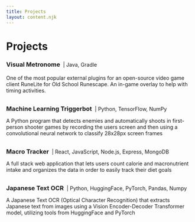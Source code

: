 ```yaml
---
title: Projects
layout: content.njk
---
```

<head>
    <link rel="stylesheet" href="https://cdnjs.cloudflare.com/ajax/libs/font-awesome/4.7.0/css/font-awesome.min.css">
</head>

# Projects

<div style="display: flex; justify-content: space-between; align-items: center;">
  <div style="display: flex; align-items: center;">
    <h3 style="margin: 0 8px 0 0;">Visual Metronome</h3>
    <p style="margin: 0; font-weight: normal;">| Java, Gradle</p>
  </div>
  <p>
    <a href="https://github.com/vincent0955/Visual-metronome" style="font-weight: normal; text-align: right;">
      <i class="fa fa-external-link" aria-hidden="true"></i>
    </a>
  </p>
</div>

One of the most popular external plugins for an open-source video game client RuneLite for Old School Runescape. An in-game overlay to help with timing activities.

<br>

<div style="display: flex; justify-content: space-between; align-items: center;">
  <div style="display: flex; align-items: center;">
    <h3 style="margin: 0 8px 0 0;">Machine Learning Triggerbot</h3>
    <p style="margin: 0; font-weight: normal;">| Python, TensorFlow, NumPy</p>
  </div>
  <a href="https://github.com/vincent0955/tensorflow-triggerbot" style="font-weight: normal; text-align: right;" >
    <i class="fa fa-external-link" aria-hidden="true"></i>
  </a>
</div>

A Python program that detects enemies and automatically shoots in first-person shooter games by recording the users screen and then using a convolutional neural network to classify 28x28px screen frames

<br>

<div style="display: flex; justify-content: space-between; align-items: center;">
  <div style="display: flex; align-items: center;">
    <h3 style="margin: 0 8px 0 0;">Macro Tracker</h3>
    <p style="margin: 0; font-weight: normal;">| React, JavaScript, Node.js, Express, MongoDB </p>
  </div>
  <a href="https://github.com/vincent0955/macro-tracker" style="font-weight: normal; text-align: right;" >
    <i class="fa fa-external-link" aria-hidden="true"></i>
  </a>
</div>

A full stack web application that lets users count calorie and macronutrient intake and organizes the data in order to easily track their diet goals 

<br>

<div style="display: flex; justify-content: space-between; align-items: center;">
  <div style="display: flex; align-items: center;">
    <h3 style="margin: 0 8px 0 0;">Japanese Text OCR</h3>
    <p style="margin: 0; font-weight: normal;">| Python, HuggingFace, PyTorch, Pandas, Numpy </p>
  </div>
  <a href="https://github.com/vincent0955/vit-japanese-ocr" style="font-weight: normal; text-align: right;" >
    <i class="fa fa-external-link" aria-hidden="true"></i>
  </a>
</div>

A Japanese Text OCR (Optical Character Recognition) that extracts Japanese text from images using a Vision Encoder-Decoder Transformer model, utilizing tools from HuggingFace and PyTorch
